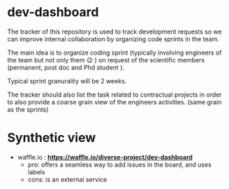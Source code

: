 # dev-dashboard
The tracker of this repository is used to track development requests so we can improve internal collaboration by organizing code sprints in the team.

The main idea is to organize coding sprint (typically involving engineers of the team but not only them :wink: ) on request of the scientific members (permanent, post doc and Phd student ).


Typical sprint granurality will be 2 weeks.

The tracker should also list the task related to contractual projects in order to also provide a coarse grain view of the engineers activities. (same grain as the sprints)

# Synthetic view

- waffle.io : **https://waffle.io/diverse-project/dev-dashboard**
   - pro: offers a seamless way to add issues in the board, and uses labels 
   - cons: is an external service
